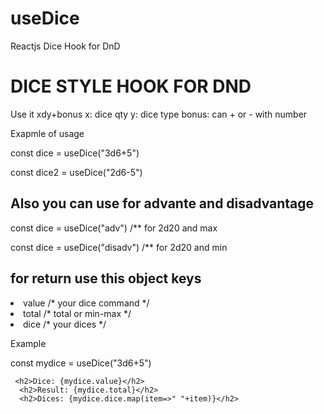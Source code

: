 # useDice
Reactjs Dice Hook for DnD

<H1>DICE STYLE HOOK FOR DND</H1>
Use it xdy+bonus
x: dice qty
y: dice type
bonus: can + or - with number

Exapmle of usage

<p>const dice = useDice("3d6+5") </p>
  
<p> const dice2 = useDice("2d6-5") </p>

<h2> Also you can use for advante and disadvantage</h2>
<p> const dice = useDice("adv")   /** for 2d20 and max  </p>
<p> const dice = useDice("disadv")   /** for 2d20 and min  </p>

<H2> for return use this object keys </h2>
<li> value  /* your dice command */ </li>
<li>total  /* total or min-max */ </li>
<li> dice  /* your dices */ </li>

<p> Example </p>

<p> const mydice = useDice("3d6+5")  </p>

     <h2>Dice: {mydice.value}</h2>
      <h2>Result: {mydice.total}</h2>
      <h2>Dices: {mydice.dice.map(item=>" "+item)}</h2>
